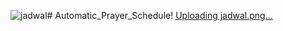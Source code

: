 ![jadwal](https://github.com/im2nadif/Automatic_Prayer_Schedule/assets/91717104/e9716583-0783-42a8-9184-8af21e8780ee)# Automatic_Prayer_Schedule!
[Uploading jadwal.png…]()
